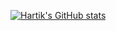 [![Hartik's GitHub stats](https://github-readme-stats.vercel.app/api?username=hartik123&count_private=true&show_icons=true&theme=radical)](https://github.com/hartik123/github-readme-stats)